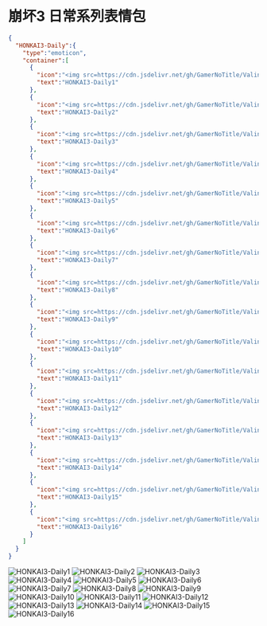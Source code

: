 # 崩坏3 日常系列表情包

```json
{
  "HONKAI3-Daily":{
    "type":"emoticon",
    "container":[
      {
        "icon":"<img src=https://cdn.jsdelivr.net/gh/GamerNoTitle/ValineCDN@master/HONKAI3-Daily/1.gif>",
        "text":"HONKAI3-Daily1"
      },
      {
        "icon":"<img src=https://cdn.jsdelivr.net/gh/GamerNoTitle/ValineCDN@master/HONKAI3-Daily/10.gif>",
        "text":"HONKAI3-Daily2"
      },
      {
        "icon":"<img src=https://cdn.jsdelivr.net/gh/GamerNoTitle/ValineCDN@master/HONKAI3-Daily/11.gif>",
        "text":"HONKAI3-Daily3"
      },
      {
        "icon":"<img src=https://cdn.jsdelivr.net/gh/GamerNoTitle/ValineCDN@master/HONKAI3-Daily/12.gif>",
        "text":"HONKAI3-Daily4"
      },
      {
        "icon":"<img src=https://cdn.jsdelivr.net/gh/GamerNoTitle/ValineCDN@master/HONKAI3-Daily/13.gif>",
        "text":"HONKAI3-Daily5"
      },
      {
        "icon":"<img src=https://cdn.jsdelivr.net/gh/GamerNoTitle/ValineCDN@master/HONKAI3-Daily/14.gif>",
        "text":"HONKAI3-Daily6"
      },
      {
        "icon":"<img src=https://cdn.jsdelivr.net/gh/GamerNoTitle/ValineCDN@master/HONKAI3-Daily/15.gif>",
        "text":"HONKAI3-Daily7"
      },
      {
        "icon":"<img src=https://cdn.jsdelivr.net/gh/GamerNoTitle/ValineCDN@master/HONKAI3-Daily/16.gif>",
        "text":"HONKAI3-Daily8"
      },
      {
        "icon":"<img src=https://cdn.jsdelivr.net/gh/GamerNoTitle/ValineCDN@master/HONKAI3-Daily/2.gif>",
        "text":"HONKAI3-Daily9"
      },
      {
        "icon":"<img src=https://cdn.jsdelivr.net/gh/GamerNoTitle/ValineCDN@master/HONKAI3-Daily/3.gif>",
        "text":"HONKAI3-Daily10"
      },
      {
        "icon":"<img src=https://cdn.jsdelivr.net/gh/GamerNoTitle/ValineCDN@master/HONKAI3-Daily/4.gif>",
        "text":"HONKAI3-Daily11"
      },
      {
        "icon":"<img src=https://cdn.jsdelivr.net/gh/GamerNoTitle/ValineCDN@master/HONKAI3-Daily/5.gif>",
        "text":"HONKAI3-Daily12"
      },
      {
        "icon":"<img src=https://cdn.jsdelivr.net/gh/GamerNoTitle/ValineCDN@master/HONKAI3-Daily/6.gif>",
        "text":"HONKAI3-Daily13"
      },
      {
        "icon":"<img src=https://cdn.jsdelivr.net/gh/GamerNoTitle/ValineCDN@master/HONKAI3-Daily/7.gif>",
        "text":"HONKAI3-Daily14"
      },
      {
        "icon":"<img src=https://cdn.jsdelivr.net/gh/GamerNoTitle/ValineCDN@master/HONKAI3-Daily/8.gif>",
        "text":"HONKAI3-Daily15"
      },
      {
        "icon":"<img src=https://cdn.jsdelivr.net/gh/GamerNoTitle/ValineCDN@master/HONKAI3-Daily/9.gif>",
        "text":"HONKAI3-Daily16"
      }
    ]
  }
}
```

![HONKAI3-Daily1](https://valinecdn.bili33.top/HONKAI3-Daily/1.gif)
![HONKAI3-Daily2](https://valinecdn.bili33.top/HONKAI3-Daily/10.gif)
![HONKAI3-Daily3](https://valinecdn.bili33.top/HONKAI3-Daily/11.gif)
![HONKAI3-Daily4](https://valinecdn.bili33.top/HONKAI3-Daily/12.gif)
![HONKAI3-Daily5](https://valinecdn.bili33.top/HONKAI3-Daily/13.gif)
![HONKAI3-Daily6](https://valinecdn.bili33.top/HONKAI3-Daily/14.gif)
![HONKAI3-Daily7](https://valinecdn.bili33.top/HONKAI3-Daily/15.gif)
![HONKAI3-Daily8](https://valinecdn.bili33.top/HONKAI3-Daily/16.gif)
![HONKAI3-Daily9](https://valinecdn.bili33.top/HONKAI3-Daily/2.gif)
![HONKAI3-Daily10](https://valinecdn.bili33.top/HONKAI3-Daily/3.gif)
![HONKAI3-Daily11](https://valinecdn.bili33.top/HONKAI3-Daily/4.gif)
![HONKAI3-Daily12](https://valinecdn.bili33.top/HONKAI3-Daily/5.gif)
![HONKAI3-Daily13](https://valinecdn.bili33.top/HONKAI3-Daily/6.gif)
![HONKAI3-Daily14](https://valinecdn.bili33.top/HONKAI3-Daily/7.gif)
![HONKAI3-Daily15](https://valinecdn.bili33.top/HONKAI3-Daily/8.gif)
![HONKAI3-Daily16](https://valinecdn.bili33.top/HONKAI3-Daily/9.gif)